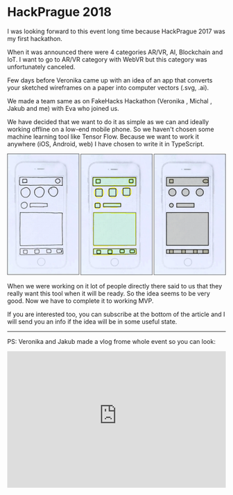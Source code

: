 # HackPrague 2018
<!--date:2018-06-25--2018-06-25-->
<!--update:2018-06-25-->

I was looking forward to this event long time because HackPrague 2017 was my first hackathon.

When it was announced there were 4 categories AR/VR, AI, Blockchain and IoT. I want to go to AR/VR category with WebVR but this category was unfortunately canceled.

Few days before Veronika came up with an idea of an app that converts your sketched wireframes on a paper into computer vectors (.svg, .ai). 

We made a team same as on FakeHacks Hackathon (<person>Veronika <!--Zelinková--></person>, <person>Michal <!--Vašíček--></person>, <person>Jakub <!--Rychlý--></person> and me) with <person>Eva <!--Kuttichová--></person> who joined us.

We have decided that we want to do it as simple as we can and ideally working offline on a low-end mobile phone. So we haven't chosen some machine learning tool like Tensor Flow. Because we want to work it anywhere (iOS, Android, web) I have chosen to write it in TypeScript.

![Process of converting](/content/articles/hackprague-2018/process.png)

When we were working on it lot of people directly there said to us
that they really want this tool when it will be ready.  So the idea seems to be very good. Now we have to complete it to working MVP. 

If you are interested too, you can subscribe at the bottom of the article and I will send you an info if the idea will be in some useful state.

<!--todo subscribe-->

---

PS: <person>Veronika <!--Zelinková--></person> and <person>Jakub <!--Rychlý--></person> made a vlog frome whole event so you can look:

<iframe width="100%" height="315" src="https://www.youtube-nocookie.com/embed/0L-832QAb5Y" frameborder="0" allow="autoplay; encrypted-media" allowfullscreen></iframe>
